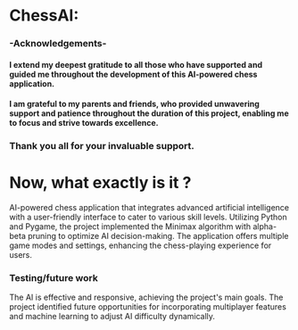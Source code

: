 # ChessAI:

### -Acknowledgements-
#### I extend my deepest gratitude to all those who have supported and guided me throughout the development of this AI-powered chess application.
#### I am grateful to my parents and friends, who provided unwavering support and patience throughout the duration of this project, enabling me to focus and strive towards excellence.
### Thank you all for your invaluable support.

# Now, what exactly is it ? 
AI-powered chess application that integrates advanced artificial intelligence with a user-friendly interface to cater to various skill levels. Utilizing Python and Pygame, the project implemented the Minimax algorithm with alpha-beta pruning to optimize AI decision-making. The application offers multiple game modes and settings, enhancing the chess-playing experience for users. 

### Testing/future work
The AI is effective and responsive, achieving the project's main goals.
The project identified future opportunities for incorporating multiplayer features and machine learning to adjust AI difficulty dynamically.
